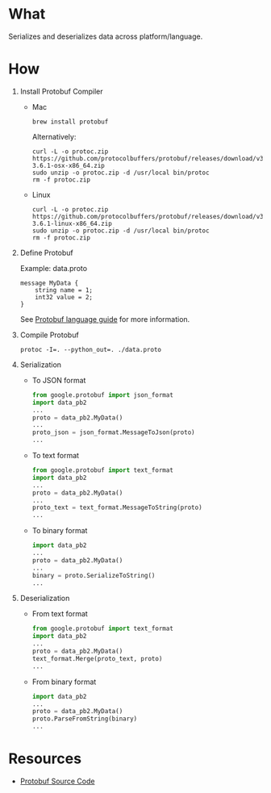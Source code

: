 # What

Serializes and deserializes data across platform/language.

# How

1. Install Protobuf Compiler

    * Mac

        ```shell
        brew install protobuf
        ```

        Alternatively:

        ```shell
        curl -L -o protoc.zip https://github.com/protocolbuffers/protobuf/releases/download/v3.6.1/protoc-3.6.1-osx-x86_64.zip
        sudo unzip -o protoc.zip -d /usr/local bin/protoc
        rm -f protoc.zip
        ```

    * Linux

        ```shell
        curl -L -o protoc.zip https://github.com/protocolbuffers/protobuf/releases/download/v3.6.1/protoc-3.6.1-linux-x86_64.zip
        sudo unzip -o protoc.zip -d /usr/local bin/protoc
        rm -f protoc.zip
        ```

1. Define Protobuf

    Example: data.proto
    ```
    message MyData {
        string name = 1;
        int32 value = 2;
    }
    ```

    See [Protobuf language guide](https://developers.google.com/protocol-buffers/docs/proto3) for more information.

1. Compile Protobuf

    ```shell
    protoc -I=. --python_out=. ./data.proto
    ```

1. Serialization

    * To JSON format

        ```python
        from google.protobuf import json_format
        import data_pb2
        ...
        proto = data_pb2.MyData()
        ...
        proto_json = json_format.MessageToJson(proto)
        ...
        ```

    * To text format

        ```python
        from google.protobuf import text_format
        import data_pb2
        ...
        proto = data_pb2.MyData()
        ...
        proto_text = text_format.MessageToString(proto)
        ...
        ```

    * To binary format

        ```python
        import data_pb2
        ...
        proto = data_pb2.MyData()
        ...
        binary = proto.SerializeToString()
        ...
        ```

1. Deserialization

    * From text format

        ```python
        from google.protobuf import text_format
        import data_pb2
        ...
        proto = data_pb2.MyData()
        text_format.Merge(proto_text, proto)
        ...
        ```

    * From binary format

        ```python
        import data_pb2
        ...
        proto = data_pb2.MyData()
        proto.ParseFromString(binary)
        ...
        ```

# Resources

* [Protobuf Source Code](https://github.com/protocolbuffers/protobuf)